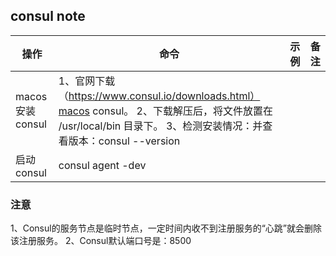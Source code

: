 ## consul note



|  操作  |  命令  |  示例  |  备注  |
|  ---- |  ---  |  ---   |  ---  |
|  macos安装consul  |  1、官网下载（https://www.consul.io/downloads.html）macos consul。 2、下载解压后，将文件放置在 /usr/local/bin 目录下。 3、检测安装情况：并查看版本：consul --version|
|  启动consul| consul agent -dev |

### 注意
1、Consul的服务节点是临时节点，一定时间内收不到注册服务的“心跳”就会删除该注册服务。
2、Consul默认端口号是：8500

